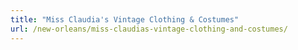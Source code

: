 ```yaml
---
title: "Miss Claudia's Vintage Clothing & Costumes"
url: /new-orleans/miss-claudias-vintage-clothing-and-costumes/
---
```

